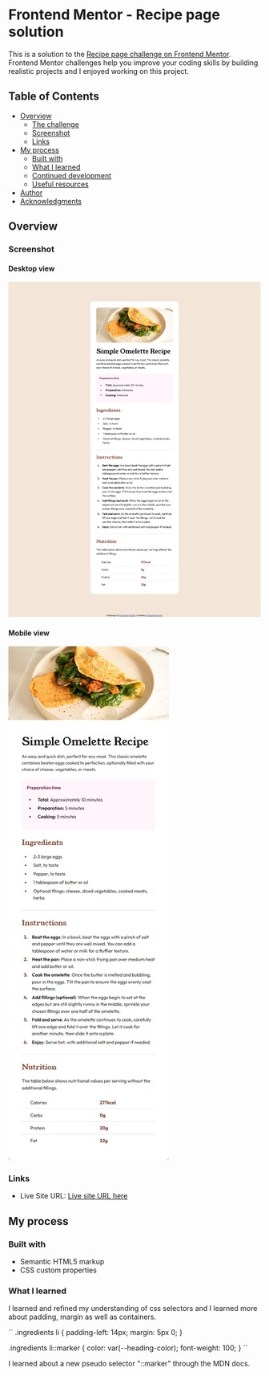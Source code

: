 # Frontend Mentor - Recipe page solution

This is a solution to the [Recipe page challenge on Frontend Mentor](https://www.frontendmentor.io/challenges/recipe-page-KiTsR8QQKm). Frontend Mentor challenges help you improve your coding skills by building realistic projects and I enjoyed working on this project.

## Table of Contents

- [Overview](#overview)
  - [The challenge](#the-challenge)
  - [Screenshot](#screenshot)
  - [Links](#links)
- [My process](#my-process)
  - [Built with](#built-with)
  - [What I learned](#what-i-learned)
  - [Continued development](#continued-development)
  - [Useful resources](#useful-resources)
- [Author](#author)
- [Acknowledgments](#acknowledgments)

## Overview

### Screenshot

#### Desktop view
![](/assets/images/screencapture-ckola99-github-io-Recipe-page-2024-05-13-10_53_13.png)

#### Mobile view
![](/assets/images/screencapture-ckola99-github-io-Recipe-page-2024-05-13-10_56_58-mobile.png)

### Links

- Live Site URL: [Live site URL here](https://ckola99.github.io/Recipe-page/)

## My process

### Built with

- Semantic HTML5 markup
- CSS custom properties

### What I learned

I learned and refined my understanding of css selectors and I learned more about padding, margin as well as containers.

`` .ingredients li {
	padding-left: 14px;
	margin: 5px 0;
}

.ingredients li::marker {
	color: var(--heading-color);
	font-weight: 100;
} ``

I learned about a new pseudo selector "::marker" through the MDN docs.

